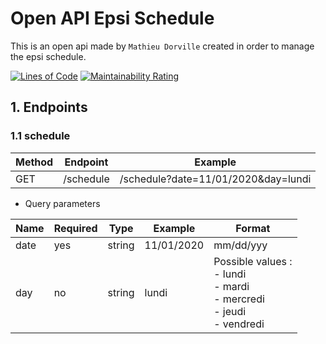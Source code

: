 # Open API Epsi Schedule

This is an open api made by `Mathieu Dorville` created in order to manage the epsi schedule.

[![Lines of Code](https://sonarcloud.io/api/project_badges/measure?project=mtd42_schedule-api&metric=ncloc)](https://sonarcloud.io/dashboard?id=mtd42_schedule-api)
[![Maintainability Rating](https://sonarcloud.io/api/project_badges/measure?project=mtd42_schedule-api&metric=sqale_rating)](https://sonarcloud.io/dashboard?id=mtd42_schedule-api)

## 1. Endpoints

### 1.1 schedule

| Method | Endpoint  | Example                             |
| ------ | --------- | ----------------------------------- |
| GET    | /schedule | /schedule?date=11/01/2020&day=lundi |

- Query parameters

| Name | Required | Type   | Example    | Format                                                       |
| ---- | -------- | ------ | ---------- | ------------------------------------------------------------ |
| date | yes      | string | 11/01/2020 | mm/dd/yyy                                                    |
| day  | no       | string | lundi      | Possible values :<br />- lundi<br />- mardi<br />- mercredi<br />- jeudi<br />- vendredi |